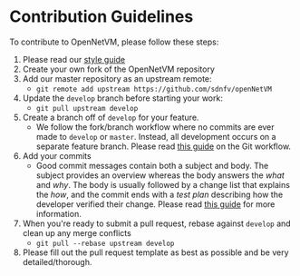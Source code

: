 # Contribution Guidelines

To contribute to OpenNetVM, please follow these steps:

  1. Please read our [style guide][style]
  2. Create your own fork of the OpenNetVM repository
  3. Add our master repository as an upstream remote:
      - `git remote add upstream https://github.com/sdnfv/openNetVM`
  4. Update the `develop` branch before starting your work:
      - `git pull upstream develop`
  5. Create a branch off of `develop` for your feature.
      - We follow the fork/branch workflow where no commits are ever made to `develop` or `master`.  Instead, all development occurs on a separate feature branch.  Please read [this guide][gitflow] on the Git workflow.
  6. Add your commits
      - Good commit messages contain both a subject and body.  The subject provides an overview whereas the body answers the _what_ and _why_.  The body is usually followed by a change list that explains the _how_, and the commit ends with a _test plan_ describing how the developer verified their change.  Please read [this guide][commitguide] for more information.
  7. When you're ready to submit a pull request, rebase against `develop` and clean up any merge conflicts
      - `git pull --rebase upstream develop`
  8. Please fill out the pull request template as best as possible and be very detailed/thorough.

[style]: ../style/styleguide.md
[gitflow]: https://guides.github.com/introduction/flow/
[commitguide]: https://chris.beams.io/posts/git-commit/
